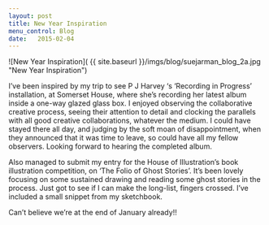 ```yaml
---
layout: post
title: New Year Inspiration
menu_control: Blog
date:   2015-02-04
---
```


![New Year Inspiration]( {{ site.baseurl }}/imgs/blog/suejarman_blog_2a.jpg "New Year Inspiration")

I’ve been inspired by my trip to see P J Harvey ‘s ‘Recording in Progress’ installation,
at Somerset House, where she’s recording her latest album inside a one-way glazed glass box.
I enjoyed observing the collaborative creative process,
seeing their attention to detail and clocking the parallels with all good creative collaborations,
whatever the medium.
I could have stayed there all day, and judging by the soft moan of disappointment,
when they announced that it was time to leave, so could have all my fellow observers.
Looking forward to hearing the completed album.

Also managed to submit my entry for the House of Illustration’s book illustration competition,
on ‘The Folio of Ghost Stories’.
It’s been lovely focusing on some sustained drawing and reading some ghost stories in the process.
Just got to see if I can make the long-list, fingers crossed.
I’ve included a small snippet from my sketchbook. 

Can’t believe we’re at the end of January already!!
